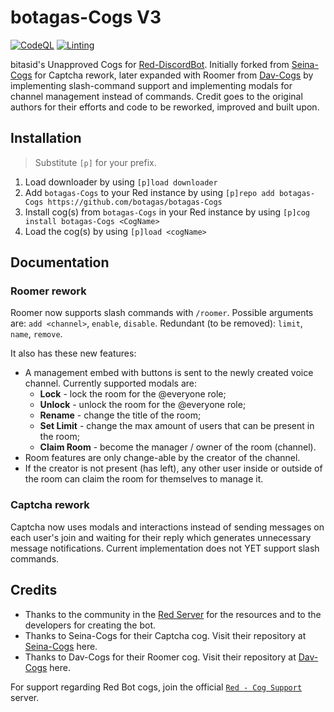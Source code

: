# botagas-Cogs V3

[![CodeQL](https://github.com/botagas/botagas-Cogs/actions/workflows/codeql-analysis.yml/badge.svg)](https://github.com/botagas/botagas-Cogs/blob/main/.github/workflows/codeql-analysis.yml) [![Linting](https://github.com/botagas/botagas-Cogs/actions/workflows/tests.yml/badge.svg)](https://github.com/botagas/botagas-Cogs/blob/main/.github/workflows/tests.yml) 

bitasid's Unapproved Cogs for [Red-DiscordBot](https://github.com/Cog-Creators/Red-DiscordBot/). Initially forked from [Seina-Cogs](https://github.com/japandotorg/Seina-Cogs) for Captcha rework, later expanded with Roomer from [Dav-Cogs](https://github.com/Dav-Git/Dav-Cogs) by implementing slash-command support and implementing modals for channel management instead of commands. Credit goes to the original authors for their efforts and code to be reworked, improved and built upon.

## Installation
> Substitute `[p]` for your prefix.
1. Load downloader by using `[p]load downloader`
2. Add `botagas-Cogs` to your Red instance by using `[p]repo add botagas-Cogs https://github.com/botagas/botagas-Cogs`
3. Install cog(s) from `botagas-Cogs` in your Red instance by using `[p]cog install botagas-Cogs <CogName>`
4. Load the cog(s) by using `[p]load <cogName>`

## Documentation
### Roomer rework
Roomer now supports slash commands with `/roomer`.
Possible arguments are: `add <channel>`, `enable`, `disable`.
Redundant (to be removed): `limit`, `name`, `remove`.

It also has these new features:
- A management embed with buttons is sent to the newly created voice channel. Currently supported modals are:
  - **Lock** - lock the room for the @everyone role;
  - **Unlock** - unlock the room for the @everyone role;
  - **Rename** - change the title of the room;
  - **Set Limit** - change the max amount of users that can be present in the room;
  - **Claim Room** - become the manager / owner of the room (channel). 
- Room features are only change-able by the creator of the channel.
- If the creator is not present (has left), any other user inside or outside of the room can claim the room for themselves to manage it.

### Captcha rework
Captcha now uses modals and interactions instead of sending messages on each user's join and waiting for their reply which generates unnecessary message notifications.
Current implementation does not YET support slash commands. 
## Credits
- Thanks to the community in the [Red Server](https://discord.gg/red) for the resources and to the developers for creating the bot.
- Thanks to Seina-Cogs for their Captcha cog. Visit their repository at [Seina-Cogs](https://github.com/japandotorg/Seina-Cogs) here.
- Thanks to Dav-Cogs for their Roomer cog. Visit their repository at [Dav-Cogs](https://github.com/Dav-Git/Dav-Cogs) here.

For support regarding Red Bot cogs, join the official [`Red - Cog Support`](https://discord.gg/GET4DVk) server. 
